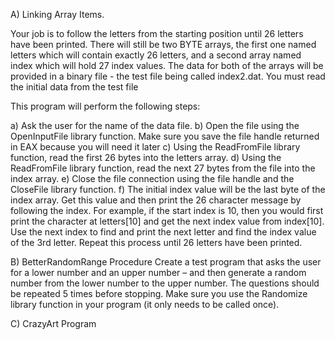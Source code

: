 A) Linking Array Items.

Your job is to follow the letters from the starting position until 26 letters have been printed. There will still be two BYTE arrays, the first one named letters which will contain exactly 26 letters, and a second array named index which will hold 27 index values. The data for both of the arrays will be provided in a binary file - the test file being called index2.dat. You must read the initial data from the test file

This program will perform the following steps:

a) Ask the user for the name of the data file.
b) Open the file using the OpenInputFile library function. Make sure you save the file handle returned in EAX because you will need it later
c) Using the ReadFromFile library function, read the first 26 bytes into the letters array.
d) Using the ReadFromFile library function, read the next 27 bytes from the file into the index array.
e) Close the file connection using the file handle and the CloseFile library function.
f) The initial index value will be the last byte of the index array. Get this value and then print the 26 character message by following the index. For example, if the start index is 10, then you would first print the character at letters[10] and get the next index value from index[10]. Use the next index to find and print the next letter and find the index value of the 3rd letter. Repeat this process until 26 letters have been printed.
[](images/ex2.png)

B) BetterRandomRange Procedure
Create a test program that asks the user for a lower number and an upper number – and then generate a random number from the lower number to the upper number. The questions should be repeated 5 times before stopping. Make sure you use the Randomize library function in your program (it only needs to be called once).

C) CrazyArt Program

